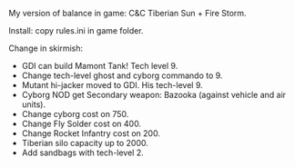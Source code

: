 My version of balance in game: C&C Tiberian Sun + Fire Storm.

Install: copy rules.ini in game folder.

Change in skirmish:
- GDI can build Mamont Tank! Tech level 9.
- Change tech-level ghost and cyborg commando to 9.
- Mutant hi-jacker moved to GDI. His tech-level 9.
- Cyborg NOD get Secondary weapon: Bazooka (against vehicle and air units).
- Change cyborg cost on 750.
- Change Fly Solder cost on 400.
- Change Rocket Infantry cost on 200.
- Tiberian silo capacity up to 2000.
- Add sandbags with tech-level 2.